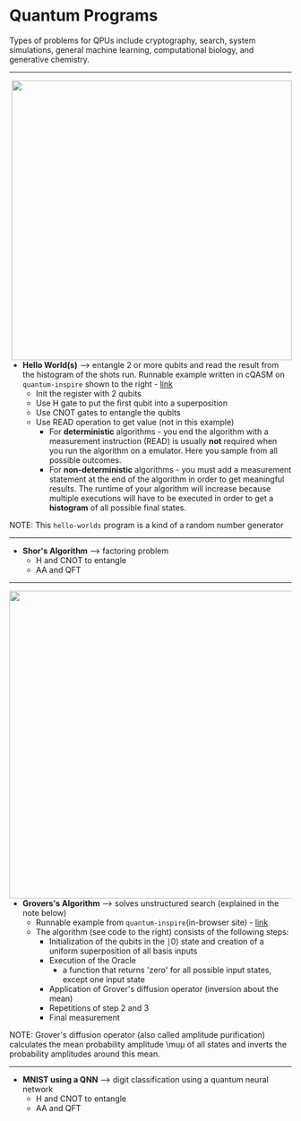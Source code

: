 # Quantum Programs

Types of problems for QPUs include cryptography, search, system simulations, general machine learning, computational biology, and generative chemistry.  

---

<img src="https://github.com/lynnlangit/learning-quantum/blob/main/images/h-op.png" width=500 align=right>


- **Hello World(s)** --> entangle 2 or more qubits and read the result from the histogram of the shots run. Runnable example written in cQASM on `quantum-inspire` shown to the right - [link](https://www.quantum-inspire.com/kbase/hello-quantum-world/)  
  - Init the register with 2 qubits
  - Use H gate to put the first qubit into a superposition 
  - Use CNOT gates to entangle the qubits
  - Use READ operation to get value (not in this example)
    - For **deterministic** algorithms - you end the algorithm with a measurement instruction (READ) is usually **not** required when you run the algorithm on a emulator. Here you sample from all possible outcomes.
    - For **non-deterministic** algorithms - you must add a measurement statement at the end of the algorithm in order to get meaningful results. The runtime of your algorithm will increase because multiple executions will have to be executed in order to get a **histogram** of all possible final states.  
    
NOTE: This `hello-worlds` program is a kind of a random number generator

---

- **Shor's Algorithm** --> factoring problem
  - H and CNOT to entangle
  - AA and QFT

----

<img src="https://github.com/lynnlangit/learning-quantum/blob/main/images/grovers-op.png" width=550 align=right>

- **Grovers's Algorithm** --> solves unstructured search (explained in the note below)  
  - Runnable example from `quantum-inspire`(in-browser site) - [link](https://www.quantum-inspire.com/kbase/grover-algorithm/)
  - The algorithm (see code to the right) consists of the following steps:
    - Initialization of the qubits in the ∣0⟩ state and creation of a uniform superposition of all basis inputs
    - Execution of the Oracle 
      - a function that returns 'zero' for all possible input states, except one input state
    - Application of Grover's diffusion operator (inversion about the mean)
    - Repetitions of step 2 and 3
    - Final measurement  
    
  
NOTE: Grover's diffusion operator (also called amplitude purification)  calculates the mean probability amplitude \muμ of all states and inverts the probability amplitudes around this mean. 

----

- **MNIST using a QNN** --> digit classification using a quantum neural network
  - H and CNOT to entangle
  - AA and QFT


